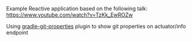 Example Reactive application based on the following talk:
https://www.youtube.com/watch?v=TzKk_EwROZw

Using [gradle-git-properties](https://github.com/n0mer/gradle-git-properties) plugin to show git properties on actuator/info endpoint